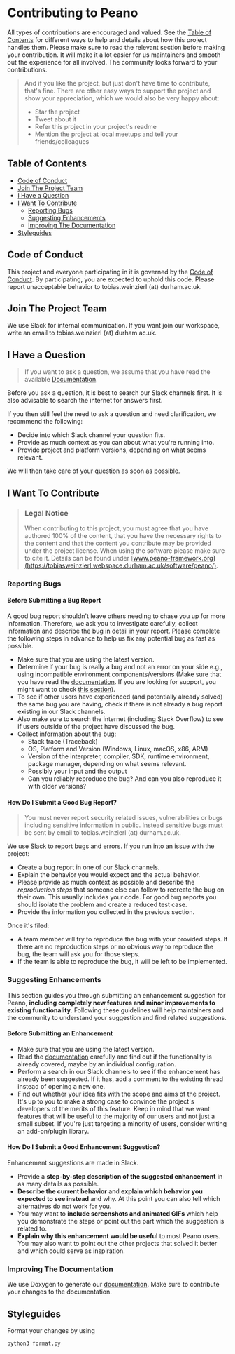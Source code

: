 <!-- omit in toc -->
# Contributing to Peano

All types of contributions are encouraged and valued. See the [Table of Contents](#table-of-contents) for different ways to help and details about how this project handles them. Please make sure to read the relevant section before making your contribution. It will make it a lot easier for us maintainers and smooth out the experience for all involved. The community looks forward to your contributions.

> And if you like the project, but just don't have time to contribute, that's fine. There are other easy ways to support the project and show your appreciation, which we would also be very happy about:
> - Star the project
> - Tweet about it
> - Refer this project in your project's readme
> - Mention the project at local meetups and tell your friends/colleagues

<!-- omit in toc -->
## Table of Contents

- [Code of Conduct](#code-of-conduct)
- [Join The Project Team](#join-the-project-team)
- [I Have a Question](#i-have-a-question)
- [I Want To Contribute](#i-want-to-contribute)
  - [Reporting Bugs](#reporting-bugs)
  - [Suggesting Enhancements](#suggesting-enhancements)
  - [Improving The Documentation](#improving-the-documentation)
- [Styleguides](#styleguides)


## Code of Conduct

This project and everyone participating in it is governed by the
[Code of Conduct](./CODE_OF_CONDUCT.md).
By participating, you are expected to uphold this code. Please report unacceptable behavior
to tobias.weinzierl (at) durham.ac.uk.


## Join The Project Team

We use Slack for internal communication. If you want join our workspace, write an email to tobias.weinzierl (at) durham.ac.uk.


## I Have a Question

> If you want to ask a question, we assume that you have read the available [Documentation](https://hpcsoftware.pages.gitlab.lrz.de/Peano/html/index.html).

Before you ask a question, it is best to search our Slack channels first. It is also advisable to search the internet for answers first.

If you then still feel the need to ask a question and need clarification, we recommend the following:

- Decide into which Slack channel your question fits.
- Provide as much context as you can about what you're running into.
- Provide project and platform versions, depending on what seems relevant.

We will then take care of your question as soon as possible.


## I Want To Contribute

> ### Legal Notice <!-- omit in toc -->
> When contributing to this project, you must agree that you have authored 100% of the content, that you have the necessary rights to the content and that the content you contribute may be provided under the project license.
> When using the software please make sure to cite it. Details can be found under [www.peano-framework.org](https://tobiasweinzierl.webspace.durham.ac.uk/software/peano/).

### Reporting Bugs

<!-- omit in toc -->
#### Before Submitting a Bug Report

A good bug report shouldn't leave others needing to chase you up for more information. Therefore, we ask you to investigate carefully, collect information and describe the bug in detail in your report. Please complete the following steps in advance to help us fix any potential bug as fast as possible.

- Make sure that you are using the latest version.
- Determine if your bug is really a bug and not an error on your side e.g., using incompatible environment components/versions (Make sure that you have read the [documentation](https://hpcsoftware.pages.gitlab.lrz.de/Peano/html/index.html). If you are looking for support, you might want to check [this section](#i-have-a-question)).
- To see if other users have experienced (and potentially already solved) the same bug you are having, check if there is not already a bug report existing in our Slack channels.
- Also make sure to search the internet (including Stack Overflow) to see if users outside of the project have discussed the bug.
- Collect information about the bug:
  - Stack trace (Traceback)
  - OS, Platform and Version (Windows, Linux, macOS, x86, ARM)
  - Version of the interpreter, compiler, SDK, runtime environment, package manager, depending on what seems relevant.
  - Possibly your input and the output
  - Can you reliably reproduce the bug? And can you also reproduce it with older versions?

<!-- omit in toc -->
#### How Do I Submit a Good Bug Report?

> You must never report security related issues, vulnerabilities or bugs including sensitive information in public. Instead sensitive bugs must be sent by email to tobias.weinzierl (at) durham.ac.uk.

We use Slack to report bugs and errors. If you run into an issue with the project:

- Create a bug report in one of our Slack channels.
- Explain the behavior you would expect and the actual behavior.
- Please provide as much context as possible and describe the *reproduction steps* that someone else can follow to recreate the bug on their own. This usually includes your code. For good bug reports you should isolate the problem and create a reduced test case.
- Provide the information you collected in the previous section.

Once it's filed:

- A team member will try to reproduce the bug with your provided steps. If there are no reproduction steps or no obvious way to reproduce the bug, the team will ask you for those steps.
- If the team is able to reproduce the bug, it will be left to be implemented.


### Suggesting Enhancements

This section guides you through submitting an enhancement suggestion for Peano, **including completely new features and minor improvements to existing functionality**. Following these guidelines will help maintainers and the community to understand your suggestion and find related suggestions.

<!-- omit in toc -->
#### Before Submitting an Enhancement

- Make sure that you are using the latest version.
- Read the [documentation](https://hpcsoftware.pages.gitlab.lrz.de/Peano/html/index.html) carefully and find out if the functionality is already covered, maybe by an individual configuration.
- Perform a search in our Slack channels to see if the enhancement has already been suggested. If it has, add a comment to the existing thread instead of opening a new one.
- Find out whether your idea fits with the scope and aims of the project. It's up to you to make a strong case to convince the project's developers of the merits of this feature. Keep in mind that we want features that will be useful to the majority of our users and not just a small subset. If you're just targeting a minority of users, consider writing an add-on/plugin library.

<!-- omit in toc -->
#### How Do I Submit a Good Enhancement Suggestion?

Enhancement suggestions are made in Slack.

- Provide a **step-by-step description of the suggested enhancement** in as many details as possible.
- **Describe the current behavior** and **explain which behavior you expected to see instead** and why. At this point you can also tell which alternatives do not work for you.
- You may want to **include screenshots and animated GIFs** which help you demonstrate the steps or point out the part which the suggestion is related to.
- **Explain why this enhancement would be useful** to most Peano users. You may also want to point out the other projects that solved it better and which could serve as inspiration.

### Improving The Documentation

We use Doxygen to generate our [documentation](./documentation/).
Make sure to contribute your changes to the documentation.

## Styleguides

Format your changes by using

```
python3 format.py
```
